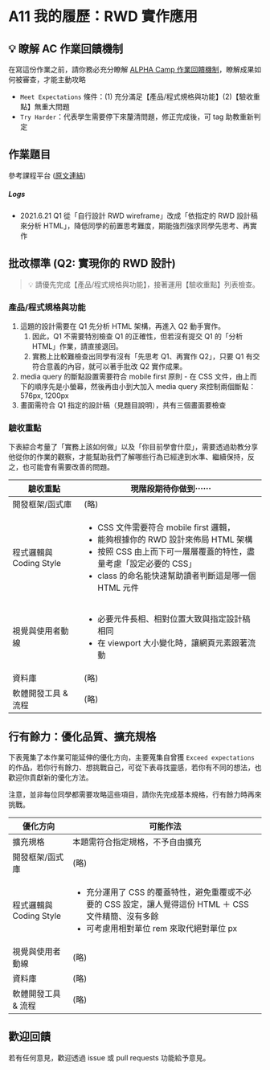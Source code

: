 # A11 我的履歷：RWD 實作應用

## 💡 瞭解 AC 作業回饋機制

在寫這份作業之前，請你務必充分瞭解 <a href="https://github.com/ALPHACamp/web-grading-rubic" target="_blank">ALPHA Camp 作業回饋機制</a>，瞭解成果如何被審查，才能主動攻略

- `Meet Expectations` 條件：(1) 充分滿足【產品/程式規格與功能】(2)【驗收重點】無重大問題
- `Try Harder`：代表學生需要停下來釐清問題，修正完成後，可 tag 助教重新判定

## 作業題目

參考課程平台 (<a href="https://lighthouse.alphacamp.co/courses/40/assignments/945" target="_blank">原文連結</a>)

##### Logs

- 2021.6.21 Q1 從「自行設計 RWD wireframe」改成「依指定的 RWD 設計稿來分析 HTML」，降低同學的前置思考難度，期能強烈強求同學先思考、再實作

## 批改標準 (Q2: 實現你的 RWD 設計)

> 💡  請優先完成【產品/程式規格與功能】，接著運用【驗收重點】列表檢查。

### 產品/程式規格與功能

1. 這題的設計需要在 Q1 先分析 HTML 架構，再進入 Q2 動手實作。
   1. 因此，Q1 不需要特別檢查 Q1 的正確性，但若沒有提交 Q1 的「分析 HTML」作業，請直接退回。
   2. 實務上比較難檢查出同學有沒有「先思考 Q1、再實作 Q2」，只要 Q1 有交符合意義的內容，就可以著手批改 Q2 實作成果。
2. media query 的斷點設置需要符合 mobile first 原則 - 在 CSS 文件，由上而下的順序先是小螢幕，然後再由小到大加入 media query 來控制兩個斷點：576px, 1200px
3. 畫面需符合 Q1 指定的設計稿（見題目說明），共有三個畫面要檢查

### 驗收重點

下表綜合考量了「實務上該如何做」以及「你目前學會什麼」，需要透過助教分享他從你的作業的觀察，才能幫助我們了解哪些行為已經達到水準、繼續保持，反之，也可能會有需要改善的問題。

<table>
  <thead>
    <tr>
      <th>驗收重點</td>
      <th>現階段期待你做到⋯⋯</td>
    </tr>
  </thead>
  <tbody>
    <tr>
      <td>開發框架/函式庫</td>
      <td>(略)</td>
    </tr>
    <tr>
      <td>程式邏輯與 Coding Style</td>
      <td>
        <ul>
          <li>CSS 文件需要符合 mobile first 邏輯，</li>
          <li>能夠根據你的 RWD 設計來佈局 HTML 架構</li>
          <li>按照 CSS 由上而下可一層層覆蓋的特性，盡量考慮「設定必要的 CSS」</li>
          <li>class 的命名能快速幫助讀者判斷這是哪一個 HTML 元件</li>
        </ul>
      </td>
    </tr>
      <tr>
      <td>視覺與使用者動線</td>
      <td>
        <ul>
          <li>必要元件長相、相對位置大致與指定設計稿相同</li>
          <li>在 viewport 大小變化時，讓網頁元素跟著流動</li>
        </ul>
      </td>
    </tr>
    <tr>
      <td>資料庫</td>
      <td>(略)</td>
    </tr>
      <tr>
      <td>軟體開發工具 & 流程</td>
      <td>(略)</td>
    </tr>
  </tbody>
</table>

## 行有餘力：優化品質、擴充規格

下表蒐集了本作業可能延伸的優化方向，主要蒐集自曾獲 `Exceed expectations` 的作品，若你行有餘力、想挑戰自己，可從下表尋找靈感，若你有不同的想法，也歡迎你貢獻新的優化方法。

注意，並非每位同學都需要攻略這些項目，請你先完成基本規格，行有餘力時再來挑戰。

<table>
  <thead>
    <tr>
      <th>優化方向</td>
      <th>可能作法</td>
    </tr>
  </thead>
  <tbody>
    <tr>
      <td>擴充規格</td>
      <td>本題需符合指定規格，不予自由擴充</td>
    </tr>
    <tr>
      <td>開發框架/函式庫</td>
      <td>(略)</td>
    </tr>
    <tr>
      <td>程式邏輯與 Coding Style</td>
      <td>
        <ul>
          <li>充分運用了 CSS 的覆蓋特性，避免重覆或不必要的 CSS 設定，讓人覺得這份 HTML ＋ CSS 文件精簡、沒有多餘</li>
          <li>可考慮用相對單位 rem 來取代絕對單位 px</li>
        </ul>
      </td>
    </tr>
      <tr>
      <td>視覺與使用者動線</td>
      <td>(略)</td>
    </tr>
    <tr>
      <td>資料庫</td>
      <td>(略)</td>
    </tr>
      <tr>
      <td>軟體開發工具 & 流程</td>
      <td>(略)</td>
    </tr>
  </tbody>
</table>

## 歡迎回饋

若有任何意見，歡迎透過 issue 或 pull requests 功能給予意見。
